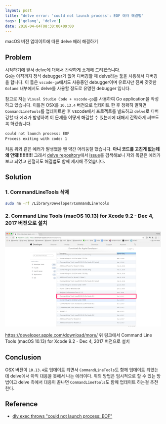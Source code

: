 ```yaml
---
layout: post
title: "delve error: 'could not launch process': EOF 에러 해결법"
tags: ['golang', 'delve']
date: 2018-04-04T08:30:00+09:00
---
```


macOS 버전 업데이트에 따른 delve 에러 해결하기
<!--more-->

## Problem

시작하기에 앞서 delve에 대해서 간략하게 소개해 드리겠습니다.  
Go는 아직까지 정식 debugger가 없어 디버깅할 때 delve라는 툴을 사용해서 디버깅을 합니다.
이 툴은 `vscode-go`에서도 사용중인 debugger이며 유료지만 진짜 갓갓한 `Goland` 내부에서도 delve를 사용할 정도로 유명한 debugger 입니다. 

참고로 저는 `Visual Studio Code + vscode-go`를 사용하여 Go application을 작성하고 있습니다.
이틀전 OSX를 `10.13.4` 버전으로 업데이트 한 후 정확히 말하면 `CommandLineTools`를 업데이트한 후 vscode에서 프로젝트를 빌드하고 `delve`로 디버깅할 때 에러가 발생하여 이 문제를 어떻게 해결할 수 있는지에 대해서 간략하게 써보도록 하겠습니다.

```bash
could not launch process: EOF
Process exiting with code: 1
```

처음 위와 같은 에러가 발생했을 땐 약간 어리둥절 했습니다. **아니 코드를 고친게 없는데 왜 안돼!!!!!!!!!!**
그래서 [delve repository](https://github.com/derekparker/delve)에서 [issue](https://github.com/derekparker/delve/issues/1015)를 검색해보니 저와 똑같은 에러가 보고 되었고 친절히도 해결법도 함께 제시해 주었습니다.

## Solution

### 1. CommandLineTools 삭제
```bash
sudo rm -rf /Library/Developer/CommandLineTools
```

### 2. Command Line Tools (macOS 10.13) for Xcode 9.2 - Dec 4, 2017 버전으로 설치

![photho1](/images//2018-04-04-delve-error01/photo1.png)

https://developer.apple.com/download/more/
위 링크에서 Command Line Tools (macOS 10.13) for Xcode 9.2 - Dec 4, 2017 버전으로 설치

## Conclusion
OSX 버전이 `10.13.4`로 업데이트 되면서 `CommandLineTools`도 함께 업데이트 되었는데 delve에서 아직 대응을 못해서 나는 에러이다.
위의 방법은 임시적으로 할 수 있는 방법이고 delve 측에서 대응이 끝나면 `CommandLineTools`도 함께 업데이트 하는걸 추천한다.

## Reference
 - [dlv exec throws "could not launch process: EOF"](https://github.com/derekparker/delve/issues/1015)